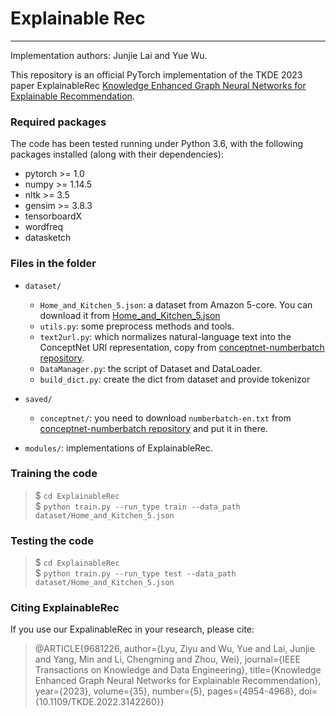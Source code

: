 # Explainable Rec

---
Implementation authors: Junjie Lai and Yue Wu.

This repository is an official PyTorch implementation of the TKDE 2023 paper ExplainableRec [Knowledge Enhanced Graph Neural Networks for Explainable Recommendation](https://ieeexplore.ieee.org/document/9681226).


### Required packages
The code has been tested running under Python 3.6, with the following packages installed (along with their dependencies):
* pytorch >= 1.0
* numpy >= 1.14.5
* nltk >= 3.5
* gensim >= 3.8.3
* tensorboardX
* wordfreq
* datasketch

### Files in the folder
* `dataset/`
    * `Home_and_Kitchen_5.json`: a dataset from Amazon 5-core. You can download it from [Home_and_Kitchen_5.json](http://snap.stanford.edu/data/amazon/productGraph/categoryFiles/reviews_Home_and_Kitchen_5.json.gz)
	* `utils.py`: some preprocess methods and tools.
	* `text2url.py`: which normalizes natural-language text into the ConceptNet URI representation, copy from [conceptnet-numberbatch repository](https://github.com/commonsense/conceptnet-numberbatch).
	* `DataManager.py`: the script of Dataset and DataLoader.
	* `build_dict.py`: create the dict from dataset and provide tokenizor

* `saved/`
	* `conceptnet/`: you need to download `numberbatch-en.txt` from [conceptnet-numberbatch repository](https://github.com/commonsense/conceptnet-numberbatch) and put it in there.

* `modules/`: implementations of ExplainableRec.


### Training the code
> $ `cd ExplainableRec` \
> $ `python train.py --run_type train --data_path dataset/Home_and_Kitchen_5.json`

### Testing the code
> $ `cd ExplainableRec` \
> $ `python train.py --run_type test --data_path dataset/Home_and_Kitchen_5.json`


### Citing ExplainableRec
If you use our ExpalinableRec in your research, please cite:
> @ARTICLE{9681226,
  author={Lyu, Ziyu and Wu, Yue and Lai, Junjie and Yang, Min and Li, Chengming and Zhou, Wei},
  journal={IEEE Transactions on Knowledge and Data Engineering},
  title={Knowledge Enhanced Graph Neural Networks for Explainable Recommendation},
  year={2023},
  volume={35},
  number={5},
  pages={4954-4968},
  doi={10.1109/TKDE.2022.3142260}}